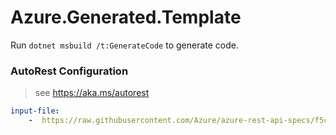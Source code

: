 # Azure.Generated.Template

Run `dotnet msbuild /t:GenerateCode` to generate code.

### AutoRest Configuration
> see https://aka.ms/autorest

``` yaml
input-file:
    -  https://raw.githubusercontent.com/Azure/azure-rest-api-specs/f5cb6fb416ae0a06329599db9dc17c8fdd7f95c7/specification/cosmos-db/data-plane/Microsoft.TablesStorage/preview/2018-10-10/table.json
```